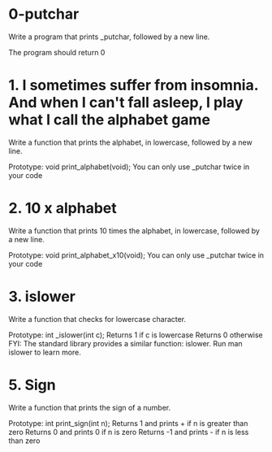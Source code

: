 # 0-putchar
Write a program that prints _putchar, followed by a new line.

The program should return 0

# 1. I sometimes suffer from insomnia. And when I can't fall asleep, I play what I call the alphabet game 
Write a function that prints the alphabet, in lowercase, followed by a new line.

Prototype: void print_alphabet(void);
You can only use _putchar twice in your code

# 2. 10 x alphabet
Write a function that prints 10 times the alphabet, in lowercase, followed by a new line.

Prototype: void print_alphabet_x10(void);
You can only use _putchar twice in your code

# 3. islower
Write a function that checks for lowercase character.

Prototype: int _islower(int c);
Returns 1 if c is lowercase
Returns 0 otherwise
FYI: The standard library provides a similar function: islower. Run man islower to learn more.

# 5. Sign
Write a function that prints the sign of a number.

Prototype: int print_sign(int n);
Returns 1 and prints + if n is greater than zero
Returns 0 and prints 0 if n is zero
Returns -1 and prints - if n is less than zero
 
